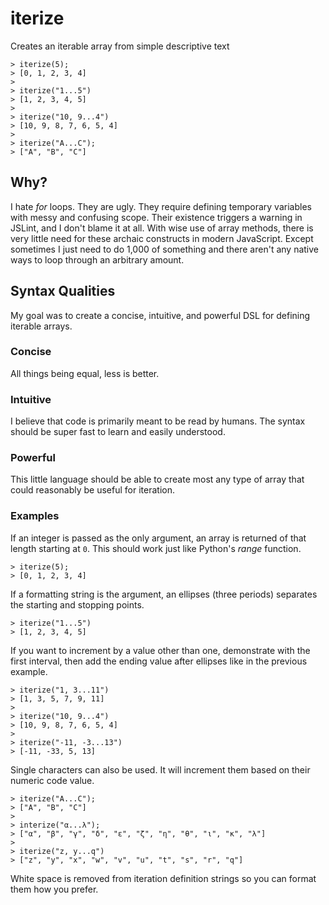 # iterize

Creates an iterable array from simple descriptive text

```
> iterize(5);
> [0, 1, 2, 3, 4]
>
> iterize("1...5")
> [1, 2, 3, 4, 5]
>
> iterize("10, 9...4")
> [10, 9, 8, 7, 6, 5, 4]
>
> iterize("A...C");
> ["A", "B", "C"]
```

## Why?

I hate *for* loops. They are ugly. They require defining temporary variables with messy and confusing scope. Their existence triggers a warning in JSLint, and I don't blame it at all. With wise use of array methods, there is very little need for these archaic constructs in modern JavaScript. Except sometimes I just need to do 1,000 of something and there aren't any native ways to loop through an arbitrary amount.

## Syntax Qualities

My goal was to create a concise, intuitive, and powerful DSL for defining iterable arrays.

### Concise

All things being equal, less is better.

### Intuitive

I believe that code is primarily meant to be read by humans. The syntax should be super fast to learn and easily understood.

### Powerful

This little language should be able to create most any type of array that could reasonably be useful for iteration.

### Examples

If an integer is passed as the only argument, an array is returned of that length starting at `0`. This should work just like Python's *range* function.

```
> iterize(5);
> [0, 1, 2, 3, 4]
```

If a formatting string is the argument, an ellipses (three periods) separates the starting and stopping points.

```
> iterize("1...5")
> [1, 2, 3, 4, 5]
```

If you want to increment by a value other than one, demonstrate with the first interval, then add the ending value after ellipses like in the previous example.

```
> iterize("1, 3...11")
> [1, 3, 5, 7, 9, 11]
>
> iterize("10, 9...4")
> [10, 9, 8, 7, 6, 5, 4]
>
> iterize("-11, -3...13")
> [-11, -33, 5, 13]
```

Single characters can also be used. It will increment them based on their numeric code value.

```
> iterize("A...C");
> ["A", "B", "C"]
>
> interize("α...λ");
> ["α", "β", "γ", "δ", "ε", "ζ", "η", "θ", "ι", "κ", "λ"]
>
> iterize("z, y...q")
> ["z", "y", "x", "w", "v", "u", "t", "s", "r", "q"]
```

White space is removed from iteration definition strings so you can format them how you prefer.
